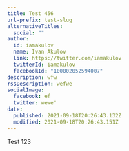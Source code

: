 ```yaml
---
title: Test 456
url-prefix: test-slug
alternativeTitles:
  social: ""
author:
  id: iamakulov
  name: Ivan Akulov
  link: https://twitter.com/iamakulov
  twitterId: iamakulov
  facebookId: "100002052594007"
description: wfw
rssDescription: wefwe
socialImage:
  facebook: ef
  twitter: wewe'
date:
  published: 2021-09-18T20:26:43.132Z
  modified: 2021-09-18T20:26:43.151Z
---
```

Test 123